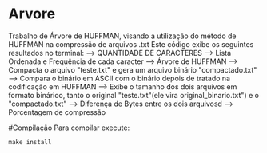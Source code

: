 # Arvore
Trabalho de Árvore de HUFFMAN, visando a utilização do método de HUFFMAN na compressão de arquivos .txt
Este código exibe os seguintes resultados no terminal: 
--> QUANTIDADE DE CARACTERES
--> Lista Ordenada e Frequência de cada caracter
--> Árvore de HUFFMAN
--> Compacta o arquivo "teste.txt" e gera um arquivo binário "compactado.txt"
--> Compara o binário em ASCII com o binário depois de tratado na codificação em HUFFMAN
--> Exibe o tamanho dos dois arquivos em formato binárioo, tanto o original "teste.txt"(ele vira original_binario.txt") e o "compactado.txt"
--> Diferença de Bytes entre os dois arquivosd
--> Porcentagem de compressão

#Compilação
Para compilar execute:
```shell
make install
```
